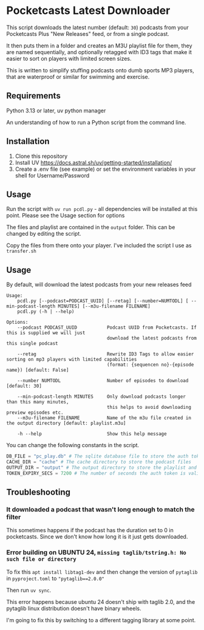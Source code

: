 # Pocketcasts Latest Downloader

This script downloads the latest number (default: `30`) podcasts from your Pocketcasts Plus "New Releases" feed, or from a single podcast.

It then puts them in a folder and creates an M3U playlist file for them, they are named sequentially, and optionally retagged with ID3 tags that make it easier to sort on players with limited screen sizes.

This is written to simplify stuffing podcasts onto dumb sports MP3 players, that are waterproof or similar for swimming and exercise.

## Requirements

Python 3.13 or later,  uv python manager

An understanding of how to run a Python script from the command line.

## Installation

1. Clone this repository
2. Install UV https://docs.astral.sh/uv/getting-started/installation/
3. Create a .env file (see example) or set the environment variables in your shell for Username/Password


## Usage

Run the script with `uv run pcdl.py` - all dependencies will be installed at this point.  Please see the Usage section for options

The files and playlist are contained in the `output` folder. This can be changed by editing the script.

Copy the files from there onto your player.  I've included the script I use as `transfer.sh`

## Usage

By default, will download the latest podcasts from your new releases feed
```
Usage:
    pcdl.py [--podcast=PODCAST_UUID] [--retag] [--number=NUMTODL] [ --min-podcast-length MINUTES] [--m3u-filename FILENAME]
    pcdl.py (-h | --help)

Options:
    --podcast PODCAST_UUID           Podcast UUID from Pocketcasts. If this is supplied we will just 
                                     download the latest podcasts from this single podcast
                                     
    --retag                          Rewrite ID3 Tags to allow easier sorting on mp3 players with limited capabilities
                                     (format: {sequencen no}-{episode name}) [default: False]
                                     
    --number NUMTODL                 Number of episodes to download [default: 30]
    
    --min-podcast-length MINUTES     Only download podcasts longer than this many minutes, 
                                     this helps to avoid downloading preview episodes etc.
    --m3u-filename FILENAME          Name of the m3u file created in the output directory [default: playlist.m3u]
    
    -h --help                        Show this help message

```

You can change the following constants in the script.
    
```python
DB_FILE = "pc_play.db" # The sqlite database file to store the auth token
CACHE_DIR = "cache" # The cache directory to store the podcast files
OUTPUT_DIR = "output" # The output directory to store the playlist and files
TOKEN_EXPIRY_SECS = 7200 # The number of seconds the auth token is valid for (2 hours). It will be automatically refreshed
```

## Troubleshooting

### It downloaded a podcast that wasn't long enough to match the filter 

This sometimes happens if the podcast has the duration set to 0 in pocketcasts.  Since we don't know how long it is it just gets downloaded.

### Error building on UBUNTU 24, `missing taglib/tstring.h: No such file or directory`

To fix this `apt install libtag1-dev` and then change the version of `pytaglib` in `pyproject.toml` to `"pytaglib==2.0.0"`

Then run `uv sync`.

This error happens because ubuntu 24 doesn't ship with taglib 2.0, and the pytaglib linux distribution doesn't have binary wheels. 

I'm going to fix this by switching to a different tagging library at some point. 